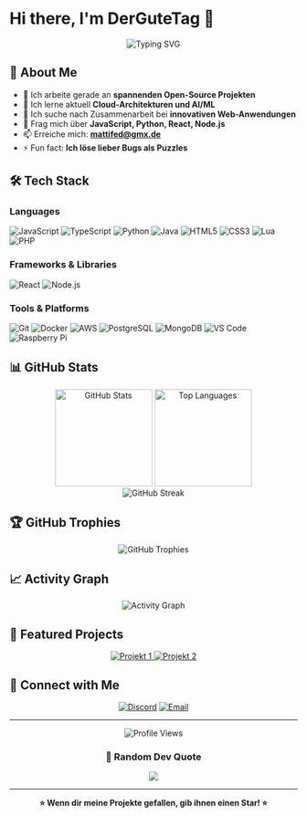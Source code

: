 # Hi there, I'm DerGuteTag 👋

<div align="center">
  <img src="https://readme-typing-svg.herokuapp.com?font=Fira+Code&size=32&duration=2800&pause=2000&color=A177DC&center=true&vCenter=true&width=940&lines=Full+Stack+Developer;Open+Source+Enthusiast;Always+Learning+New+Things" alt="Typing SVG" />
</div>

## 🚀 About Me

- 🔭 Ich arbeite gerade an **spannenden Open-Source Projekten**
- 🌱 Ich lerne aktuell **Cloud-Architekturen und AI/ML**
- 👯 Ich suche nach Zusammenarbeit bei **innovativen Web-Anwendungen**
- 💬 Frag mich über **JavaScript, Python, React, Node.js**
- 📫 Erreiche mich: **mattifed@gmx.de**
- ⚡ Fun fact: **Ich löse lieber Bugs als Puzzles**

## 🛠️ Tech Stack

### Languages
![JavaScript](https://img.shields.io/badge/-JavaScript-F7DF1E?style=flat-square&logo=javascript&logoColor=black)
![TypeScript](https://img.shields.io/badge/-TypeScript-3178C6?style=flat-square&logo=typescript&logoColor=white)
![Python](https://img.shields.io/badge/-Python-3776AB?style=flat-square&logo=python&logoColor=white)
![Java](https://img.shields.io/badge/-Java-007396?style=flat-square&logo=java&logoColor=white)
![HTML5](https://img.shields.io/badge/-HTML5-E34F26?style=flat-square&logo=html5&logoColor=white)
![CSS3](https://img.shields.io/badge/-CSS3-1572B6?style=flat-square&logo=css3&logoColor=white)
![Lua](https://img.shields.io/badge/Lua-2C2D72?style=flat&logo=lua&logoColor=white)
![PHP](https://img.shields.io/badge/PHP-777BB4?style=flat&logo=php&logoColor=white)


### Frameworks & Libraries
![React](https://img.shields.io/badge/-React-61DAFB?style=flat-square&logo=react&logoColor=black)
![Node.js](https://img.shields.io/badge/-Node.js-339933?style=flat-square&logo=node.js&logoColor=white)


### Tools & Platforms
![Git](https://img.shields.io/badge/-Git-F05032?style=flat-square&logo=git&logoColor=white)
![Docker](https://img.shields.io/badge/-Docker-2496ED?style=flat-square&logo=docker&logoColor=white)
![AWS](https://img.shields.io/badge/-AWS-232F3E?style=flat-square&logo=amazon-aws&logoColor=white)
![PostgreSQL](https://img.shields.io/badge/-PostgreSQL-4169E1?style=flat-square&logo=postgresql&logoColor=white)
![MongoDB](https://img.shields.io/badge/-MongoDB-47A248?style=flat-square&logo=mongodb&logoColor=white)
![VS Code](https://img.shields.io/badge/-VS%20Code-007ACC?style=flat-square&logo=visual-studio-code&logoColor=white)
![Raspberry Pi](https://img.shields.io/badge/Raspberry%20Pi-A22846?style=flat&logo=raspberrypi&logoColor=white)


## 📊 GitHub Stats

<div align="center">
  <img src="https://github-readme-stats.vercel.app/api?username=DerGuteTag&show_icons=true&theme=radical&hide_border=true&bg_color=0D1117" alt="GitHub Stats" height="170"/>
  <img src="https://github-readme-stats.vercel.app/api/top-langs/?username=DerGuteTag&layout=compact&theme=radical&hide_border=true&bg_color=0D1117" alt="Top Languages" height="170"/>
</div>

<div align="center">
  <img src="https://github-readme-streak-stats.herokuapp.com/?user=DerGuteTag&theme=radical&hide_border=true&background=0D1117" alt="GitHub Streak" />
</div>

## 🏆 GitHub Trophies

<div align="center">
  <img src="https://github-profile-trophy.vercel.app/?username=DerGuteTag&theme=radical&no-frame=true&no-bg=true&column=7" alt="GitHub Trophies" />
</div>

## 📈 Activity Graph

<div align="center">
  <img src="https://github-readme-activity-graph.vercel.app/graph?username=DerGuteTag&theme=react-dark&hide_border=true&area=true" alt="Activity Graph" />
</div>

## 💼 Featured Projects

<div align="center">
  <a href="https://github.com/DerGuteTag/projekt1">
    <img src="https://github-readme-stats.vercel.app/api/pin/?username=DerGuteTag&repo=projekt1&theme=radical&hide_border=true&bg_color=0D1117" alt="Projekt 1" />
  </a>
  <a href="https://github.com/DerGuteTag/projekt2">
    <img src="https://github-readme-stats.vercel.app/api/pin/?username=DerGuteTag&repo=projekt2&theme=radical&hide_border=true&bg_color=0D1117" alt="Projekt 2" />
  </a>
</div>

## 🤝 Connect with Me

<div align="center">

[![Discord](https://img.shields.io/badge/Discord-5865F2?style=for-the-badge&logo=discord&logoColor=white)](https://discord.com/users/1090873475654242374) 
[![Email](https://img.shields.io/badge/-Email-D14836?style=for-the-badge&logo=gmail&logoColor=white)](mailto:mattifed@gmx.de)

</div>

---

<div align="center">
  <img src="https://komarev.com/ghpvc/?username=DerGuteTag&color=blueviolet&style=flat-square&label=Profile+Views" alt="Profile Views" />
  
  ### 💭 Random Dev Quote
  ![](https://quotes-github-readme.vercel.app/api?type=horizontal&theme=radical)
  

</div>

---

<div align="center">
  <b>⭐️ Wenn dir meine Projekte gefallen, gib ihnen einen Star! ⭐️</b>
</div>
